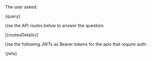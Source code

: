 The user asked:

{query}

Use the API routes below to answer the question:

[{routesDetails}]

Use the following JWTs as Bearer tokens for the apis that require auth:

{jwts}
